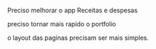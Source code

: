 Preciso melhorar o app Receitas e despesas

preciso tornar mais rapido o portfolio

o layout das paginas precisam ser mais simples.

